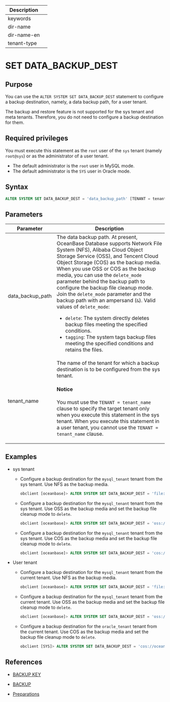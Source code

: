 | Description |                 |
|---------------|-----------------|
| keywords |                 |
| dir-name |                 |
| dir-name-en |                 |
| tenant-type |                 |

# SET DATA_BACKUP_DEST

## Purpose

You can use the `ALTER SYSTEM SET DATA_BACKUP_DEST` statement to configure a backup destination, namely, a data backup path, for a user tenant.

The backup and restore feature is not supported for the sys tenant and meta tenants. Therefore, you do not need to configure a backup destination for them.

## Required privileges

You must execute this statement as the `root` user of the `sys` tenant (namely `root@sys`) or as the administrator of a user tenant.  

* The default administrator is the `root` user in MySQL mode.
* The default administrator is the `SYS` user in Oracle mode.

## Syntax

```sql
ALTER SYSTEM SET DATA_BACKUP_DEST = 'data_backup_path' [TENANT = tenant_name];
```

## Parameters

| Parameter | Description |
|-----------------------|--------------------------------------------------------------------------------------------------------------------------------------------|
| data_backup_path | The data backup path. At present, OceanBase Database supports Network File System (NFS), Alibaba Cloud Object Storage Service (OSS), and Tencent Cloud Object Storage (COS) as the backup media. </br>When you use OSS or COS as the backup media, you can use the `delete_mode` parameter behind the backup path to configure the backup file cleanup mode. Join the `delete_mode` parameter and the backup path with an ampersand (`&`). Valid values of `delete_mode`:<ul><li>`delete`: The system directly deletes backup files meeting the specified conditions. </li> <li>`tagging`: The system tags backup files meeting the specified conditions and retains the files. </li></ul> |
| tenant_name | The name of the tenant for which a backup destination is to be configured from the sys tenant. <main id="notice" type='notice'> <h4>Notice</h4><p>You must use the <code>TENANT = tenant_name</code> clause to specify the target tenant only when you execute this statement in the sys tenant. When you execute this statement in a user tenant, you cannot use the <code>TENANT = tenant_name</code> clause. </p></main> |

## Examples

* sys tenant

   * Configure a backup destination for the `mysql_tenant` tenant from the sys tenant. Use NFS as the backup media.

      ```sql
      obclient [oceanbase]> ALTER SYSTEM SET DATA_BACKUP_DEST = 'file:///data/nfs/backup/data' TENANT = mysql_tenant;
      ```

   * Configure a backup destination for the `mysql_tenant` tenant from the sys tenant. Use OSS as the backup media and set the backup file cleanup mode to `delete`.

      ```sql
      obclient [oceanbase]> ALTER SYSTEM SET DATA_BACKUP_DEST = 'oss://oceanbase-test-bucket/backup/?host=xxx.aliyun-inc.com&access_id=xxx&access_key=xxx&delete_mode=delete' TENANT = mysql_tenant;
      ```

   * Configure a backup destination for the `mysql_tenant` tenant from the sys tenant. Use COS as the backup media and set the backup file cleanup mode to `delete`.

      ```sql
      obclient [oceanbase]> ALTER SYSTEM SET DATA_BACKUP_DEST = 'cos://oceanbase-test-bucket/backup/?host=cos.ap-xxx.myqcloud.com/&access_id=xxx&access_key=xxx&appid=xxx&delete_mode=delete' TENANT = mysql_tenant;
      ```

* User tenant

   * Configure a backup destination for the `mysql_tenant` tenant from the current tenant. Use NFS as the backup media.

      ```sql
      obclient [oceanbase]> ALTER SYSTEM SET DATA_BACKUP_DEST = 'file:///data/nfs/backup/data';
      ```

   * Configure a backup destination for the `mysql_tenant` tenant from the current tenant. Use OSS as the backup media and set the backup file cleanup mode to `delete`.

      ```sql
      obclient [oceanbase]> ALTER SYSTEM SET DATA_BACKUP_DEST = 'oss://oceanbase-test-bucket/backup/?host=xxx.aliyun-inc.com&access_id=xxx&access_key=xxx&delete_mode=delete';
      ```

   * Configure a backup destination for the `oracle_tenant` tenant from the current tenant. Use COS as the backup media and set the backup file cleanup mode to `delete`.

      ```sql
      obclient [SYS]> ALTER SYSTEM SET DATA_BACKUP_DEST = 'cos://oceanbase-test-bucket/backup/?host=cos.ap-xxx.myqcloud.com/&access_id=xxx&access_key=xxx&appid=xxx&delete_mode=delete';
      ```

## References

* [BACKUP KEY](500.backup-key.md)

* [BACKUP](600.backup.md)

* [Preparations](../../../../../600.manage/600.backup-and-recovery/400.data-backup/100.preparation-before-data-backup.md)
